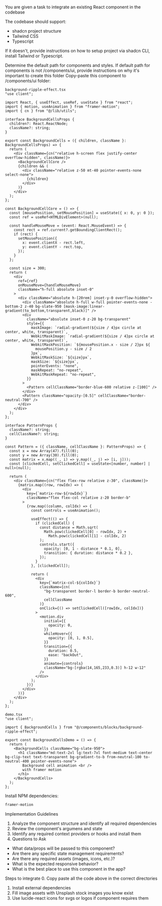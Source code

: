 You are given a task to integrate an existing React component in the codebase

The codebase should support:
- shadcn project structure  
- Tailwind CSS
- Typescript

If it doesn't, provide instructions on how to setup project via shadcn CLI, install Tailwind or Typescript.

Determine the default path for components and styles. 
If default path for components is not /components/ui, provide instructions on why it's important to create this folder
Copy-paste this component to /components/ui folder:
```tsx
background-ripple-effect.tsx
"use client";

import React, { useEffect, useRef, useState } from "react";
import { motion, useAnimation } from "framer-motion";
import { cn } from "@/lib/utils";

interface BackgroundCellsProps {
  children?: React.ReactNode;
  className?: string;
}

export const BackgroundCells = ({ children, className }: BackgroundCellsProps) => {
  return (
    <div className={cn("relative h-screen flex justify-center overflow-hidden", className)}>
      <BackgroundCellCore />
      {children && (
        <div className="relative z-50 mt-40 pointer-events-none select-none">
          {children}
        </div>
      )}
    </div>
  );
};

const BackgroundCellCore = () => {
  const [mousePosition, setMousePosition] = useState({ x: 0, y: 0 });
  const ref = useRef<HTMLDivElement>(null);

  const handleMouseMove = (event: React.MouseEvent) => {
    const rect = ref.current?.getBoundingClientRect();
    if (rect) {
      setMousePosition({
        x: event.clientX - rect.left,
        y: event.clientY - rect.top,
      });
    }
  };

  const size = 300;
  return (
    <div
      ref={ref}
      onMouseMove={handleMouseMove}
      className="h-full absolute inset-0"
    >
      <div className="absolute h-[20rem] inset-y-0 overflow-hidden">
        <div className="absolute h-full w-full pointer-events-none -bottom-2 z-40 bg-slate-950 [mask-image:linear-gradient(to_bottom,transparent,black)]" />
        <div
          className="absolute inset-0 z-20 bg-transparent"
          style={{
            maskImage: `radial-gradient(${size / 4}px circle at center, white, transparent)`,
            WebkitMaskImage: `radial-gradient(${size / 4}px circle at center, white, transparent)`,
            WebkitMaskPosition: `${mousePosition.x - size / 2}px ${
              mousePosition.y - size / 2
            }px`,
            WebkitMaskSize: `${size}px`,
            maskSize: `${size}px`,
            pointerEvents: "none",
            maskRepeat: "no-repeat",
            WebkitMaskRepeat: "no-repeat",
          }}
        >
          <Pattern cellClassName="border-blue-600 relative z-[100]" />
        </div>
        <Pattern className="opacity-[0.5]" cellClassName="border-neutral-700" />
      </div>
    </div>
  );
};

interface PatternProps {
  className?: string;
  cellClassName?: string;
}

const Pattern = ({ className, cellClassName }: PatternProps) => {
  const x = new Array(47).fill(0);
  const y = new Array(30).fill(0);
  const matrix = x.map((_, i) => y.map((_, j) => [i, j]));
  const [clickedCell, setClickedCell] = useState<[number, number] | null>(null);

  return (
    <div className={cn("flex flex-row relative z-30", className)}>
      {matrix.map((row, rowIdx) => (
        <div
          key={`matrix-row-${rowIdx}`}
          className="flex flex-col relative z-20 border-b"
        >
          {row.map((column, colIdx) => {
            const controls = useAnimation();

            useEffect(() => {
              if (clickedCell) {
                const distance = Math.sqrt(
                  Math.pow(clickedCell[0] - rowIdx, 2) +
                    Math.pow(clickedCell[1] - colIdx, 2)
                );
                controls.start({
                  opacity: [0, 1 - distance * 0.1, 0],
                  transition: { duration: distance * 0.2 },
                });
              }
            }, [clickedCell]);

            return (
              <div
                key={`matrix-col-${colIdx}`}
                className={cn(
                  "bg-transparent border-l border-b border-neutral-600",
                  cellClassName
                )}
                onClick={() => setClickedCell([rowIdx, colIdx])}
              >
                <motion.div
                  initial={{
                    opacity: 0,
                  }}
                  whileHover={{
                    opacity: [0, 1, 0.5],
                  }}
                  transition={{
                    duration: 0.5,
                    ease: "backOut",
                  }}
                  animate={controls}
                  className="bg-[rgba(14,165,233,0.3)] h-12 w-12"
                />
              </div>
            );
          })}
        </div>
      ))}
    </div>
  );
};

demo.tsx
"use client";

import { BackgroundCells } from "@/components/blocks/background-ripple-effect";

export const BackgroundCellsDemo = () => {
  return (
    <BackgroundCells className="bg-slate-950">
      <h1 className="md:text-2xl lg:text-7xl font-medium text-center bg-clip-text text-transparent bg-gradient-to-b from-neutral-100 to-neutral-400 pointer-events-none">
        Background cell animation <br />
        with framer motion
      </h1>
    </BackgroundCells>
  );
};
```

Install NPM dependencies:
```bash
framer-motion
```

Implementation Guidelines
 1. Analyze the component structure and identify all required dependencies
 2. Review the component's argumens and state
 3. Identify any required context providers or hooks and install them
 4. Questions to Ask
 - What data/props will be passed to this component?
 - Are there any specific state management requirements?
 - Are there any required assets (images, icons, etc.)?
 - What is the expected responsive behavior?
 - What is the best place to use this component in the app?

Steps to integrate
 0. Copy paste all the code above in the correct directories
 1. Install external dependencies
 2. Fill image assets with Unsplash stock images you know exist
 3. Use lucide-react icons for svgs or logos if component requires them
